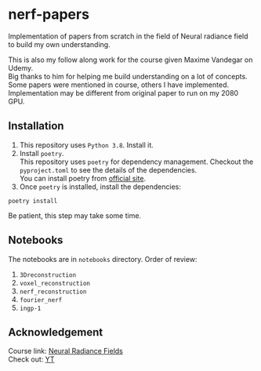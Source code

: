 # nerf-papers
Implementation of papers from scratch  in the field of Neural radiance field to build my own understanding.

This is also my follow along work for the course given Maxime Vandegar on Udemy. <br>
Big thanks to him for helping me build understanding on a lot of concepts. <br>
Some papers were mentioned in course, others I have implemented. 
Implementation may be different from original paper to run on my 2080 GPU.

## Installation

1. This repository uses `Python 3.8`. Install it.
2. Install `poetry`. <br>
This repository uses `poetry` for dependency management. Checkout the `pyproject.toml` to see the details of the dependencies. <br>
You can install poetry from [official site](https://python-poetry.org/docs/).
2. Once `poetry` is installed, install the dependencies:
```commandline
poetry install
```
Be patient, this step may take some time.


## Notebooks

The notebooks are in `notebooks` directory.
Order of review:
1. `3Dreconstruction`
2. `voxel_reconstruction`
3. `nerf_reconstruction`
4. `fourier_nerf`
5. `ingp-1`


## Acknowledgement

Course link: [Neural Radiance Fields](https://www.udemy.com/course/neural-radiance-fields-nerf/) <br>
Check out: [YT](https://www.youtube.com/@papersin100linesofcode) 